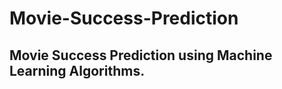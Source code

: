 # Movie-Success-Prediction
<h2>Movie Success Prediction using Machine Learning Algorithms.</h2>

<h3><Applied Regression and Classification techniques in Modeling Movie Success Predictor/h3>
